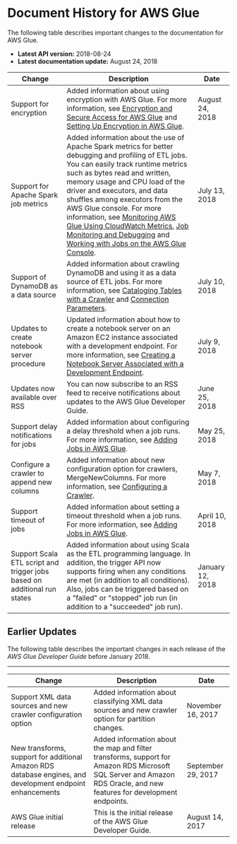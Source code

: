 # Document History for AWS Glue<a name="doc-history"></a>

The following table describes important changes to the documentation for AWS Glue\.
+ **Latest API version:** 2018\-08\-24
+ **Latest documentation update:** August 24, 2018

| Change | Description | Date | 
| --- |--- |--- |
| Support for encryption | Added information about using encryption with AWS Glue\. For more information, see [ Encryption and Secure Access for AWS Glue](http://docs.aws.amazon.com/glue/latest/dg/encryption-glue-resources.html) and [Setting Up Encryption in AWS Glue](http://docs.aws.amazon.com/glue/latest/dg/set-up-encryption.html)\. | August 24, 2018 | 
| Support for Apache Spark job metrics | Added information about the use of Apache Spark metrics for better debugging and profiling of ETL jobs\. You can easily track runtime metrics such as bytes read and written, memory usage and CPU load of the driver and executors, and data shuffles among executors from the AWS Glue console\. For more information, see [ Monitoring AWS Glue Using CloudWatch Metrics](http://docs.aws.amazon.com/glue/latest/dg/monitoring-awsglue-with-cloudwatch-metrics.html), [Job Monitoring and Debugging](http://docs.aws.amazon.com/glue/latest/dg/monitor-profile-glue-job-cloudwatch-metrics.html) and [Working with Jobs on the AWS Glue Console](http://docs.aws.amazon.com/glue/latest/dg/console-jobs.html)\. | July 13, 2018 | 
| Support of DynamoDB as a data source | Added information about crawling DynamoDB and using it as a data source of ETL jobs\. For more information, see [Cataloging Tables with a Crawler](http://docs.aws.amazon.com/glue/latest/dg/add-crawler.html) and [Connection Parameters](http://docs.aws.amazon.com/glue/latest/dg/aws-glue-programming-etl-connect.html)\. | July 10, 2018 | 
| Updates to create notebook server procedure | Updated information about how to create a notebook server on an Amazon EC2 instance associated with a development endpoint\. For more information, see [Creating a Notebook Server Associated with a Development Endpoint](http://docs.aws.amazon.com/glue/latest/dg/dev-endpoint-notebook-server-considerations.html)\. | July 9, 2018 | 
| Updates now available over RSS | You can now subscribe to an RSS feed to receive notifications about updates to the AWS Glue Developer Guide\. | June 25, 2018 | 
| Support delay notifications for jobs | Added information about configuring a delay threshold when a job runs\. For more information, see [Adding Jobs in AWS Glue](http://docs.aws.amazon.com/glue/latest/dg/add-job.html)\. | May 25, 2018 | 
| Configure a crawler to append new columns | Added information about new configuration option for crawlers, MergeNewColumns\. For more information, see [Configuring a Crawler](http://docs.aws.amazon.com/glue/latest/dg/crawler-configuration.html)\. | May 7, 2018 | 
| Support timeout of jobs | Added information about setting a timeout threshold when a job runs\. For more information, see [Adding Jobs in AWS Glue](http://docs.aws.amazon.com/glue/latest/dg/add-job.html)\. | April 10, 2018 | 
| Support Scala ETL script and trigger jobs based on additional run states | Added information about using Scala as the ETL programming language\. In addition, the trigger API now supports firing when any conditions are met \(in addition to all conditions\)\. Also, jobs can be triggered based on a "failed" or "stopped" job run \(in addition to a "succeeded" job run\)\. | January 12, 2018 | 

## Earlier Updates<a name="WhatsNew.earlier-updates"></a>

The following table describes the important changes in each release of the *AWS Glue Developer Guide* before January 2018\.


****  

| Change | Description | Date | 
| --- | --- | --- | 
| Support XML data sources and new crawler configuration option | Added information about classifying XML data sources and new crawler option for partition changes\.  | November 16, 2017 | 
| New transforms, support for additional Amazon RDS database engines, and development endpoint enhancements | Added information about the map and filter transforms, support for Amazon RDS Microsoft SQL Server and Amazon RDS Oracle, and new features for development endpoints\. | September 29, 2017 | 
| AWS Glue initial release | This is the initial release of the AWS Glue Developer Guide\. | August 14, 2017 | 
